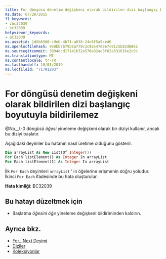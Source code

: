 ```yaml
---
title: For döngüsü denetim değişkeni olarak bildirilen dizi başlangıç boyutuyla bildirilemez
ms.date: 07/20/2015
f1_keywords:
- vbc32039
- bc32039
helpviewer_keywords:
- BC32039
ms.assetid: 1d8b6560-c9eb-4b71-a038-24c6f5a5ce46
ms.openlocfilehash: 9e8bb7b79b5a770c3c92e47d8e7c01c5b83d6061
ms.sourcegitcommit: 3094dcd17141b32a570a82ae3f62a331616e2c9c
ms.translationtype: MT
ms.contentlocale: tr-TR
ms.lasthandoff: 10/01/2019
ms.locfileid: "71701203"
---
```

# <a name="array-declared-as-for-loop-control-variable-cannot-be-declared-with-an-initial-size"></a>For döngüsü denetim değişkeni olarak bildirilen dizi başlangıç boyutuyla bildirilemez
@No__t-0 döngüsü *öğesi* yineleme değişkeni olarak bir diziyi kullanır, ancak bu diziyi başlatır.  
  
 Aşağıdaki deyimler bu hatanın nasıl üretime olduğunu gösterir.  
  
```vb  
Dim arrayList As New List(Of Integer())  
For Each listElement() As Integer In arrayList  
For Each listElement(1) As Integer In arrayList  
```  
  
 İlk `For Each` deyimleri `arrayList` ' in öğelerine erişmenin doğru yoludur. İkinci `For Each` ifadesinde bu hata oluşturulur.  
  
 **Hata kimliği:** BC32039  
  
## <a name="to-correct-this-error"></a>Bu hatayı düzeltmek için  
  
- Başlatma *öğesini öğe* yineleme değişkeni bildiriminden kaldırın.  
  
## <a name="see-also"></a>Ayrıca bkz.

- [For...Next Deyimi](../../../visual-basic/language-reference/statements/for-next-statement.md)
- [Diziler](../../../visual-basic/programming-guide/language-features/arrays/index.md)
- [Koleksiyonlar](../../../standard/collections/index.md)
